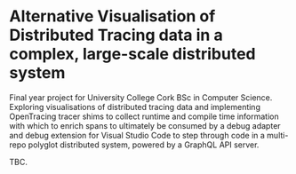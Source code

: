 # Alternative Visualisation of Distributed Tracing data in a complex, large-scale distributed system

Final year project for University College Cork BSc in Computer Science. Exploring visualisations of distributed tracing data
and implementing OpenTracing tracer shims to collect runtime and compile time information with which to enrich spans to ultimately
be consumed by a debug adapter and debug extension for Visual Studio Code to step through code in a multi-repo polyglot distributed 
system, powered by a GraphQL API server.

TBC.